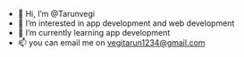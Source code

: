 - 👋 Hi, I’m @Tarunvegi
- 👀 I’m interested in app development and web development
- 🌱 I’m currently learning app development
- 📫 you can email me on vegitarun1234@gmail.com

<!---
Tarunvegi-dev/Tarunvegi-dev is a ✨ special ✨ repository because its `README.md` (this file) appears on your GitHub profile.
You can click the Preview link to take a look at your changes.
--->
